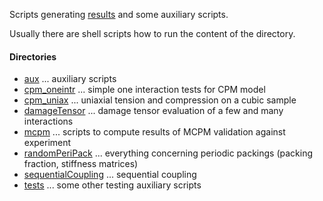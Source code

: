 Scripts generating [results](../../results) and some auxiliary scripts.

Usually there are shell scripts how to run the content of the directory.

#### Directories
- [aux](aux) ... auxiliary scripts
- [cpm_oneintr](cpm_oneintr) ... simple one interaction tests for CPM model
- [cpm_uniax](cpm_uniax) ... uniaxial tension and compression on a cubic sample
- [damageTensor](damageTensor) ... damage tensor evaluation of a few and many interactions
- [mcpm](mcpm/validation) ... scripts to compute results of MCPM validation against experiment
- [randomPeriPack](randomPeriPack) ... everything concerning periodic packings (packing fraction, stiffness matrices)
- [sequentialCoupling](sequentialCoupling) ... sequential coupling
- [tests](tests) ... some other testing auxiliary scripts
